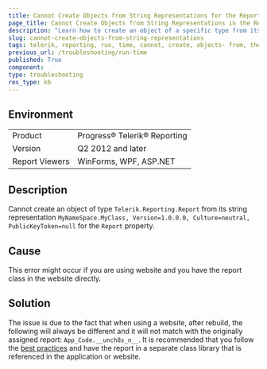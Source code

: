 ```yaml
---
title: Cannot Create Objects from String Representations for the Report Property  
page_title: Cannot Create Objects from String Representations in the Report Property
description: "Learn how to create an object of a specific type from its string representation for the Report property when working with Telerik Reporting."
slug: cannot-create-objects-from-string-representations
tags: telerik, reporting, run, time, cannot, create, objects- from, their, string, representations, in, report, property
previous_url: /troubleshooting/run-time
published: True
component:
type: troubleshooting
res_type: kb
---
```


## Environment

<table>
	<tbody>
		<tr>
			<td>Product</td>
			<td>Progress® Telerik® Reporting</td>
		</tr>
		<tr>
			<td>Version</td>
			<td>Q2 2012 and later</td>
		</tr>
	        <tr>
			<td>Report Viewers</td>
			<td>WinForms, WPF, ASP.NET</td>
		</tr>
	</tbody>
</table>

## Description

Cannot create an object of type `Telerik.Reporting.Report` from its string representation `MyNameSpace.MyClass, Version=1.0.0.0, Culture=neutral, PublicKeyToken=null` for the `Report` property.

## Cause

This error might occur if you are using website and you have the report class in the website directly.

## Solution  

The issue is due to the fact that when using a website, after rebuild, the following will always be different and it will not match with the originally assigned report: `App_Code.__unch8s_n__`. It is recommended that you follow the [best practices](66CD7D60-7708-42D5-8BB4-506676E8679E) and have the report in a separate class library that is referenced in the application or website.         
